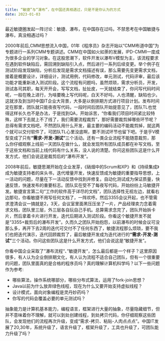 ```yaml
---
title: “敏捷”与“瀑布”，在中国还真相遇过，只是不是你认为的方式
date: 2023-01-03
---
```


最近敏捷圈发起一阵讨论：敏捷、瀑布，在中国存在过吗，不禁思考在中国敏捷与瀑布，真没相遇过吗？

2000年前后,CMM思想流入中国，01年《程序员》杂志开始以“CMM布道中国”为专题进行一系列CMM专题讲述。CMM在中国如火如荼的发展，IPD-CMMI一度成为很多企业的学习对象。在这股思潮下，软件开发以瀑布V模型为主，该流程要求在遇到软件缺陷后，需回溯到缺陷引入点，然后进行一系列后续变更。举个例子在测试阶段发现缺陷，分析后发现是需求文档描述有误，那么需要先变更需求文档，接着是概要设计，详细设计，测试用例，代码修改，单元测试，代码评审，最后该功能才能重新进入测试阶段。这个流程有问题吗，虽然烦琐，需求分析员，开发，测试各司其职，每天开开会，写写文档，扯扯皮，一天就结束了，你问写代码时间呢，一般在晚上进行，为啥要晚上写代码呢，白天不好吗，人也清醒，缺陷也少。这就涉及到当时中国IT企业大背景，大多是以倒排期方式进行项目计划。发布时间定在那里，团队就只能夜夜写代码，一段时间后团队开始提意见了，团队TL也觉得这样长久也不是办法，于是找到QA，开始诉苦，“你看我们项目时间紧比较特殊，这样下去就上不了线了，我们需要流程裁剪”，那好需要裁剪掉哪些环节呢？总得有需求文档吧，不然团队用什么开发，最主要的编码活动不能裁剪掉，就这两个就可以交付软件了，可团队TL心里没底啊，要不测试环节也留下吧。于是乎V模型变成了只有<strong>“需求-开发-测试”</strong>三个活动。还有一类企业流程不能随意裁剪，那么你仔细观察上线前一天团队在做什么，就会发现所有团队成员都在补写文档，至于这些文档和当前上线代码有什么关系，没人说的清楚。你问这些团队这是什么开发方式，他们会说这是裁剪后的“瀑布开发”。

2008年前后，敏捷思潮开始在企业发芽，《硝烟中的Scrum和XP》和《持续集成》成为敏捷支持者的床头书，迭代增量开发，快速反馈成为敏捷的重要指导思想，上一活动的问题，尽量在下一活动反馈中找到并修复。自动化测试成为保证质量，快速反馈，快速发布的重要标志。团队实在受不了每夜写代码，开始纷纷上马敏捷开发。敏捷宣言第二句“工作的软件高于详尽的文档”，团队选择性无视左边，就看右边那句，你看敏捷不用写任何文档了，一阵欢呼。然后3355会议开起，也不管需求澄清会议一搞就是2，3天，会议室里面黑压压坐了一片，产品经理卖力念着需求文档，团队里三层，外三层各自玩自己手机。总算需求念完了，团队开始拆卡片，然后拿着卡片进行开发，迭代后期进入测试阶段。你看这个敏捷开发不就是“3355+裁剪后的瀑布开发”。久而久之团队开始抱怨，以前瀑布的时候会议可没那么多，再开下去2周的迭代可交付不了任何东西了，敏捷流程那么烦琐，要不我们也把迭代演示，迭代回顾裁剪了，最后敏捷开发成为迭代进行的<strong>“需求-开发-测试”</strong>三个活动。你问这些团队这是什么开发方式，他们会说这是“敏捷开发”。

你看中国企业采取了”瀑布流程“、”敏捷开发“，怎么最后都是一个样子？这里原因很多，有人认为企业倒排期文化，有人认为流程不适合自己团队，但有一个很重要的问题，团队里面真的是合格的程序员吗？真的理解计算机科学吗？以下一些问题作为参考:  
* 哪些算法，操作系统哪部分，哪些分布式算法，运用了fork-join思想？
* Java以前为什么放弃绿色线程，现在为什么又要开始支持虚拟线程？
* 设计模式，面向对象编程是灵丹妙药吗？
* 你写的代码会覆盖必要的单元测试吗？

抽象能力是计算机基本能力，编程语言，框架进行大量的抽象，尽量隐藏细节，但并不意味着你不理解，就可以到处创建线程，到处拷贝代码，你仔细观察这些团队，会发现他们的流程再次升级，变成“需求-拷贝、粘贴-人肉点点点”。中国IT发展了20,30年，系统升级了，语言升级了，框架升级了，工具也升级了，可团队能力升级了吗？




